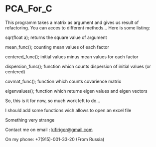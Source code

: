 # PCA_For_C
This programm takes a matrix as argument and gives us result of refactoring.
You can acces to different methods...
Here is some listing:

sqr(float a); returns the square value of argument

mean_func(); counting mean values of each factor

centered_func(); initial values minus mean values for each factor

dispersion_func(); function which counts dispersion of initial values (or centered)

covmat_func(); function which counts covarience matrix

eigenvalues(); function which returns eigen values and eigen vectors


So, this is it for now, so much work left to do... 

I should add some functions wich allows to open an excel file

Something very strange

Contact me on email : kifirigor@gmail.com

On my phone: +7(915)-001-33-20 (From Russia)
